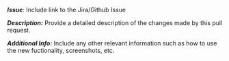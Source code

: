 <!--
  Thanks for submitting a pull request!
  We appreciate you spending the time to work on these changes.
  Please provide enough information so that others can review your pull request.
  
  Please read the contribution document: https://github.com/lacework/terraform-gcp-gcr/blob/main/CONTRIBUTING.md
--->

***Issue***: Include link to the Jira/Github Issue

***Description:***
Provide a detailed description of the changes made by this pull request.

***Additional Info:***
Include any other relevant information such as how to use the new fuctionality, screenshots, etc.

